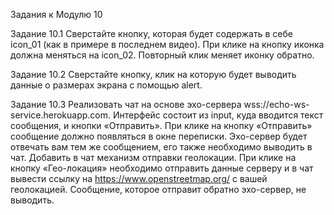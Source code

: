 Задания к Модулю 10

Задание 10.1
Сверстайте кнопку, которая будет содержать в себе icon_01 (как в примере в последнем видео). При клике на кнопку иконка должна меняться на icon_02. Повторный клик меняет иконку обратно.

Задание 10.2
Сверстайте кнопку, клик на которую будет выводить данные о размерах экрана с помощью alert.

Задание 10.3
Реализовать чат на основе эхо-сервера wss://echo-ws-service.herokuapp.com. Интерфейс состоит из input, куда вводится текст сообщения, и кнопки «Отправить». При клике на кнопку «Отправить» сообщение должно появляться в окне переписки. Эхо-сервер будет отвечать вам тем же сообщением, его также необходимо выводить в чат. Добавить в чат механизм отправки геолокации. При клике на кнопку «Гео-локация» необходимо отправить данные серверу и в чат вывести ссылку на https://www.openstreetmap.org/ с вашей геолокацией. Сообщение, которое отправит обратно эхо-сервер, не выводить.
